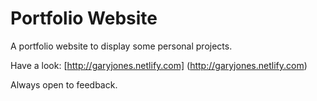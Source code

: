 # Portfolio Website

A portfolio website to display some personal projects.

Have a look: [http://garyjones.netlify.com] (http://garyjones.netlify.com)

Always open to feedback.
